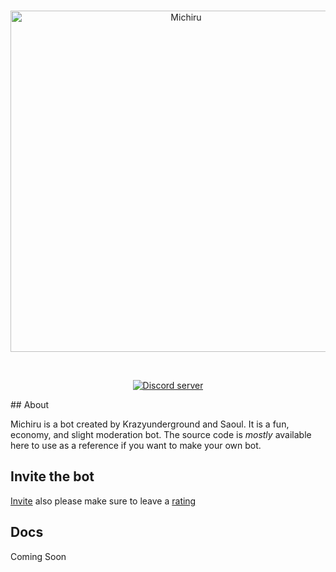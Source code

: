 <div align="center">
  <br />
  <p>
    <a href="http://michiru.mooo.com"><img src="https://github.com/krazyunderground/michiru/blob/main/assets/Banner.png" width="546" alt="Michiru" /></a>
  </p>
  <br />
  <p>
    <a href="https://top.gg/servers/848707853350862858"><img src="https://img.shields.io/discord/848707853350862858?color=blueviolet&label=Support%20Server&logo=discord&logoColor=white&style=for-the-badge" alt="Discord server" /></a>
  </p>
</div>
## About

Michiru is a bot created by Krazyunderground and Saoul. It is a fun, economy, and slight moderation bot. The source code is <em>mostly</em> available here to use as a reference if you want to make your own bot.

## Invite the bot

[Invite](https://bit.ly/michiru-botv2)
also please make sure to leave a [rating](https://top.gg/servers/848707853350862858)

## Docs

Coming Soon
